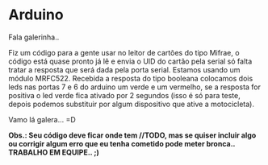 # Arduino

Fala galerinha..

Fiz um código para a gente usar no leitor de cartões do tipo Mifrae, o código está quase pronto já lê e envia o UID do cartão pela serial só falta tratar a resposta que será dada pela porta serial. Estamos usando um módulo MRFC522. Recebida a resposta do tipo booleana colocamos dois leds nas portas 7 e 6 do arduino um verde e um vermelho, se a resposta for positiva o led verde fica ativado por 2 segundos (isso é só para teste, depois podemos substituir por algum dispositivo que ative a motocicleta).

Vamo lá galera... =D

**Obs.: Seu código deve ficar onde tem //TODO, mas se quiser incluir algo ou corrigir algum erro que eu tenha cometido pode meter bronca.. TRABALHO EM EQUIPE.. ;)**
